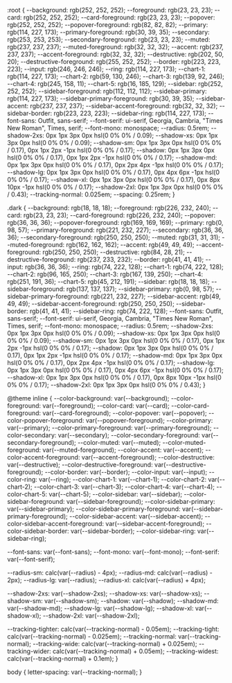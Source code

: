 :root {
  --background: rgb(252, 252, 252);
  --foreground: rgb(23, 23, 23);
  --card: rgb(252, 252, 252);
  --card-foreground: rgb(23, 23, 23);
  --popover: rgb(252, 252, 252);
  --popover-foreground: rgb(82, 82, 82);
  --primary: rgb(114, 227, 173);
  --primary-foreground: rgb(30, 39, 35);
  --secondary: rgb(253, 253, 253);
  --secondary-foreground: rgb(23, 23, 23);
  --muted: rgb(237, 237, 237);
  --muted-foreground: rgb(32, 32, 32);
  --accent: rgb(237, 237, 237);
  --accent-foreground: rgb(32, 32, 32);
  --destructive: rgb(202, 50, 20);
  --destructive-foreground: rgb(255, 252, 252);
  --border: rgb(223, 223, 223);
  --input: rgb(246, 246, 246);
  --ring: rgb(114, 227, 173);
  --chart-1: rgb(114, 227, 173);
  --chart-2: rgb(59, 130, 246);
  --chart-3: rgb(139, 92, 246);
  --chart-4: rgb(245, 158, 11);
  --chart-5: rgb(16, 185, 129);
  --sidebar: rgb(252, 252, 252);
  --sidebar-foreground: rgb(112, 112, 112);
  --sidebar-primary: rgb(114, 227, 173);
  --sidebar-primary-foreground: rgb(30, 39, 35);
  --sidebar-accent: rgb(237, 237, 237);
  --sidebar-accent-foreground: rgb(32, 32, 32);
  --sidebar-border: rgb(223, 223, 223);
  --sidebar-ring: rgb(114, 227, 173);
  --font-sans: Outfit, sans-serif;
  --font-serif: ui-serif, Georgia, Cambria, "Times New Roman", Times, serif;
  --font-mono: monospace;
  --radius: 0.5rem;
  --shadow-2xs: 0px 1px 3px 0px hsl(0 0% 0% / 0.09);
  --shadow-xs: 0px 1px 3px 0px hsl(0 0% 0% / 0.09);
  --shadow-sm: 0px 1px 3px 0px hsl(0 0% 0% / 0.17), 0px 1px 2px -1px hsl(0 0% 0% / 0.17);
  --shadow: 0px 1px 3px 0px hsl(0 0% 0% / 0.17), 0px 1px 2px -1px hsl(0 0% 0% / 0.17);
  --shadow-md: 0px 1px 3px 0px hsl(0 0% 0% / 0.17), 0px 2px 4px -1px hsl(0 0% 0% / 0.17);
  --shadow-lg: 0px 1px 3px 0px hsl(0 0% 0% / 0.17), 0px 4px 6px -1px hsl(0 0% 0% / 0.17);
  --shadow-xl: 0px 1px 3px 0px hsl(0 0% 0% / 0.17), 0px 8px 10px -1px hsl(0 0% 0% / 0.17);
  --shadow-2xl: 0px 1px 3px 0px hsl(0 0% 0% / 0.43);
  --tracking-normal: 0.025em;
  --spacing: 0.25rem;
}

.dark {
  --background: rgb(18, 18, 18);
  --foreground: rgb(226, 232, 240);
  --card: rgb(23, 23, 23);
  --card-foreground: rgb(226, 232, 240);
  --popover: rgb(36, 36, 36);
  --popover-foreground: rgb(169, 169, 169);
  --primary: rgb(0, 98, 57);
  --primary-foreground: rgb(221, 232, 227);
  --secondary: rgb(36, 36, 36);
  --secondary-foreground: rgb(250, 250, 250);
  --muted: rgb(31, 31, 31);
  --muted-foreground: rgb(162, 162, 162);
  --accent: rgb(49, 49, 49);
  --accent-foreground: rgb(250, 250, 250);
  --destructive: rgb(84, 28, 21);
  --destructive-foreground: rgb(237, 233, 232);
  --border: rgb(41, 41, 41);
  --input: rgb(36, 36, 36);
  --ring: rgb(74, 222, 128);
  --chart-1: rgb(74, 222, 128);
  --chart-2: rgb(96, 165, 250);
  --chart-3: rgb(167, 139, 250);
  --chart-4: rgb(251, 191, 36);
  --chart-5: rgb(45, 212, 191);
  --sidebar: rgb(18, 18, 18);
  --sidebar-foreground: rgb(137, 137, 137);
  --sidebar-primary: rgb(0, 98, 57);
  --sidebar-primary-foreground: rgb(221, 232, 227);
  --sidebar-accent: rgb(49, 49, 49);
  --sidebar-accent-foreground: rgb(250, 250, 250);
  --sidebar-border: rgb(41, 41, 41);
  --sidebar-ring: rgb(74, 222, 128);
  --font-sans: Outfit, sans-serif;
  --font-serif: ui-serif, Georgia, Cambria, "Times New Roman", Times, serif;
  --font-mono: monospace;
  --radius: 0.5rem;
  --shadow-2xs: 0px 1px 3px 0px hsl(0 0% 0% / 0.09);
  --shadow-xs: 0px 1px 3px 0px hsl(0 0% 0% / 0.09);
  --shadow-sm: 0px 1px 3px 0px hsl(0 0% 0% / 0.17), 0px 1px 2px -1px hsl(0 0% 0% / 0.17);
  --shadow: 0px 1px 3px 0px hsl(0 0% 0% / 0.17), 0px 1px 2px -1px hsl(0 0% 0% / 0.17);
  --shadow-md: 0px 1px 3px 0px hsl(0 0% 0% / 0.17), 0px 2px 4px -1px hsl(0 0% 0% / 0.17);
  --shadow-lg: 0px 1px 3px 0px hsl(0 0% 0% / 0.17), 0px 4px 6px -1px hsl(0 0% 0% / 0.17);
  --shadow-xl: 0px 1px 3px 0px hsl(0 0% 0% / 0.17), 0px 8px 10px -1px hsl(0 0% 0% / 0.17);
  --shadow-2xl: 0px 1px 3px 0px hsl(0 0% 0% / 0.43);
}

@theme inline {
  --color-background: var(--background);
  --color-foreground: var(--foreground);
  --color-card: var(--card);
  --color-card-foreground: var(--card-foreground);
  --color-popover: var(--popover);
  --color-popover-foreground: var(--popover-foreground);
  --color-primary: var(--primary);
  --color-primary-foreground: var(--primary-foreground);
  --color-secondary: var(--secondary);
  --color-secondary-foreground: var(--secondary-foreground);
  --color-muted: var(--muted);
  --color-muted-foreground: var(--muted-foreground);
  --color-accent: var(--accent);
  --color-accent-foreground: var(--accent-foreground);
  --color-destructive: var(--destructive);
  --color-destructive-foreground: var(--destructive-foreground);
  --color-border: var(--border);
  --color-input: var(--input);
  --color-ring: var(--ring);
  --color-chart-1: var(--chart-1);
  --color-chart-2: var(--chart-2);
  --color-chart-3: var(--chart-3);
  --color-chart-4: var(--chart-4);
  --color-chart-5: var(--chart-5);
  --color-sidebar: var(--sidebar);
  --color-sidebar-foreground: var(--sidebar-foreground);
  --color-sidebar-primary: var(--sidebar-primary);
  --color-sidebar-primary-foreground: var(--sidebar-primary-foreground);
  --color-sidebar-accent: var(--sidebar-accent);
  --color-sidebar-accent-foreground: var(--sidebar-accent-foreground);
  --color-sidebar-border: var(--sidebar-border);
  --color-sidebar-ring: var(--sidebar-ring);

  --font-sans: var(--font-sans);
  --font-mono: var(--font-mono);
  --font-serif: var(--font-serif);

  --radius-sm: calc(var(--radius) - 4px);
  --radius-md: calc(var(--radius) - 2px);
  --radius-lg: var(--radius);
  --radius-xl: calc(var(--radius) + 4px);

  --shadow-2xs: var(--shadow-2xs);
  --shadow-xs: var(--shadow-xs);
  --shadow-sm: var(--shadow-sm);
  --shadow: var(--shadow);
  --shadow-md: var(--shadow-md);
  --shadow-lg: var(--shadow-lg);
  --shadow-xl: var(--shadow-xl);
  --shadow-2xl: var(--shadow-2xl);

  --tracking-tighter: calc(var(--tracking-normal) - 0.05em);
  --tracking-tight: calc(var(--tracking-normal) - 0.025em);
  --tracking-normal: var(--tracking-normal);
  --tracking-wide: calc(var(--tracking-normal) + 0.025em);
  --tracking-wider: calc(var(--tracking-normal) + 0.05em);
  --tracking-widest: calc(var(--tracking-normal) + 0.1em);
}

body {
  letter-spacing: var(--tracking-normal);
}
